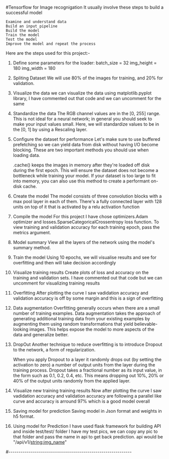 #Tensorflow for Image recognigation 
It usually involve these steps to build a successful model

    Examine and understand data
    Build an input pipeline
    Build the model
    Train the model
    Test the model
    Improve the model and repeat the process

Here are the steps used for this project:-

1)  Define some parameters for the loader:
    batch_size = 32
    img_height = 180
    img_width = 180

2)  Spliting Dataset
    We will use 80% of the images for training, and 20% for validation.

3)  Visualize the data
    we can visualize the data using matplotlib.pyplot library, I have commented out that code and we can uncomment for the same

4) Standardize the data
    The RGB channel values are in the [0, 255] range. This is not ideal for a neural network; in general you should seek to make your input values small. Here, we will standardize values to be in the [0, 1] by using a Rescaling layer.

5) Configure the dataset for performance
    Let's make sure to use buffered prefetching so we can yield data from disk without having I/O become blocking. These are two important methods you should use when loading data.

    .cache() keeps the images in memory after they're loaded off disk during the first epoch. This will ensure the dataset does not become a bottleneck while training your model. If your dataset is too large to fit into memory, you can also use this method to create a performant on-disk cache.

6)  Create the model
    The model consists of three convolution blocks with a max pool layer in each of them. There's a fully connected layer with 128 units on top of it that is activated by a relu activation function

7)  Compile the model
    For this project I have chose  optimizers.Adam optimizer and losses.SparseCategoricalCrossentropy loss function. To view training and validation accuracy for each training epoch, pass the metrics argument.

8)  Model summary
    View all the layers of the network using the model's summary method.

9)  Train the model
    Using 10 epochs, we will visualise results and see for overfitting and then will take decision accordingly

10) Visualize training results
    Create plots of loss and accuracy on the training and validation sets. I have commented out that code but we can uncomment for visualizing training results

11) Overfitting
    After plotting the curve I saw vadidation accuracy and validation accuracy is off by some margin and this is a sign of overfitting

12) Data augmentation
    Overfitting generally occurs when there are a small number of training examples. Data augmentation takes the approach of generating additional training data from your existing examples by augmenting them using random transformations that yield believable-looking images. This helps expose the model to more aspects of the data and generalize better.

13) DropOut
    Another technique to reduce overfitting is to introduce Dropout to the network, a form of regularization.

    When you apply Dropout to a layer it randomly drops out (by setting the activation to zero) a number of output units from the layer during the training process. Dropout takes a fractional number as its input value, in the form such as 0.1, 0.2, 0.4, etc. This means dropping out 10%, 20% or 40% of the output units randomly from the applied layer.

14) Visualize new training training results
    Now after plotting the curve I saw vadidation accuracy and validation accuracy are following a parallel like curve and accuracy is arround 97% which is a good model overall

15) Saving model for prediction
    Saving model in Json format and weights in h5 format.

16) Using model for Prediction
    I have used flask framework for building API and inside test/test/ folder I have my test pics, we can copy any pic to that folder and pass the name in api to get back prediction.
    api would be "/api/v1/<string:img_name>"

#-------------------------------------------------------------